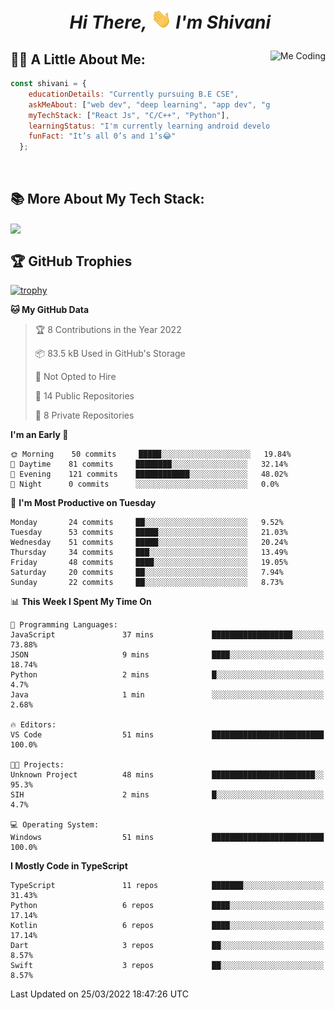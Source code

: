 # <p align="center">️ _Hi There, <img src="https://raw.githubusercontent.com/SanjayDevTech/SanjayDevTech/master/assets/wave.gif" alt="waving hand" width="33px"> I'm Shivani_</p>

<img align="right" alt="Me Coding" height="200" src="https://media.giphy.com/media/L1R1tvI9svkIWwpVYr/giphy.gif">

## 👩‍💻 **A Little About Me:**
```jsx
const shivani = {
    educationDetails: "Currently pursuing B.E CSE",
    askMeAbout: ["web dev", "deep learning", "app dev", "gardening"],
    myTechStack: ["React Js", "C/C++", "Python"],
    learningStatus: "I'm currently learning android development",
    funFact: "It’s all 0’s and 1’s😂"
  };
```

<br/>

## 📚 **More About My Tech Stack:**

   <img align="center" src="https://github-readme-stats.vercel.app/api/top-langs/?username=shivu-srk&layout=compact&theme=vue-dark"/>
   <br/>
   
## 🏆 GitHub Trophies

[![trophy](https://github-profile-trophy.vercel.app/?username=shivu-srk&theme=nord&column=7)](https://github.com/ryo-ma/github-profile-trophy)

<!--START_SECTION:waka-->
**🐱 My GitHub Data** 

> 🏆 8 Contributions in the Year 2022
 > 
> 📦 83.5 kB Used in GitHub's Storage 
 > 
> 🚫 Not Opted to Hire
 > 
> 📜 14 Public Repositories 
 > 
> 🔑 8 Private Repositories  
 > 
**I'm an Early 🐤** 

```text
🌞 Morning    50 commits     █████░░░░░░░░░░░░░░░░░░░░   19.84% 
🌆 Daytime    81 commits     ████████░░░░░░░░░░░░░░░░░   32.14% 
🌃 Evening    121 commits    ████████████░░░░░░░░░░░░░   48.02% 
🌙 Night      0 commits      ░░░░░░░░░░░░░░░░░░░░░░░░░   0.0%

```
📅 **I'm Most Productive on Tuesday** 

```text
Monday       24 commits     ██░░░░░░░░░░░░░░░░░░░░░░░   9.52% 
Tuesday      53 commits     █████░░░░░░░░░░░░░░░░░░░░   21.03% 
Wednesday    51 commits     █████░░░░░░░░░░░░░░░░░░░░   20.24% 
Thursday     34 commits     ███░░░░░░░░░░░░░░░░░░░░░░   13.49% 
Friday       48 commits     ████░░░░░░░░░░░░░░░░░░░░░   19.05% 
Saturday     20 commits     ██░░░░░░░░░░░░░░░░░░░░░░░   7.94% 
Sunday       22 commits     ██░░░░░░░░░░░░░░░░░░░░░░░   8.73%

```


📊 **This Week I Spent My Time On** 

```text
💬 Programming Languages: 
JavaScript               37 mins             ██████████████████░░░░░░░   73.88% 
JSON                     9 mins              ████░░░░░░░░░░░░░░░░░░░░░   18.74% 
Python                   2 mins              █░░░░░░░░░░░░░░░░░░░░░░░░   4.7% 
Java                     1 min               ░░░░░░░░░░░░░░░░░░░░░░░░░   2.68%

🔥 Editors: 
VS Code                  51 mins             █████████████████████████   100.0%

🐱‍💻 Projects: 
Unknown Project          48 mins             ███████████████████████░░   95.3% 
SIH                      2 mins              █░░░░░░░░░░░░░░░░░░░░░░░░   4.7%

💻 Operating System: 
Windows                  51 mins             █████████████████████████   100.0%

```

**I Mostly Code in TypeScript** 

```text
TypeScript               11 repos            ███████░░░░░░░░░░░░░░░░░░   31.43% 
Python                   6 repos             ████░░░░░░░░░░░░░░░░░░░░░   17.14% 
Kotlin                   6 repos             ████░░░░░░░░░░░░░░░░░░░░░   17.14% 
Dart                     3 repos             ██░░░░░░░░░░░░░░░░░░░░░░░   8.57% 
Swift                    3 repos             ██░░░░░░░░░░░░░░░░░░░░░░░   8.57%

```



 Last Updated on 25/03/2022 18:47:26 UTC
<!--END_SECTION:waka-->
